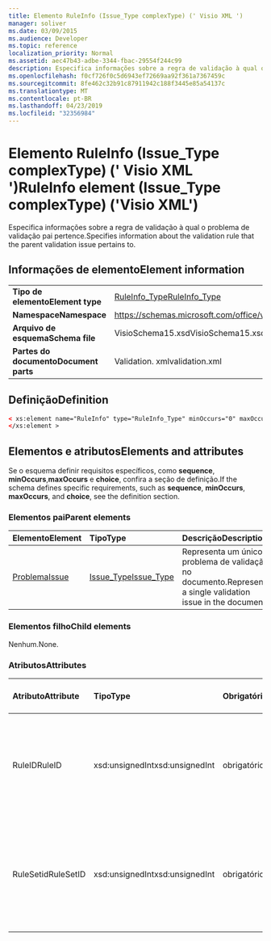 ```yaml
---
title: Elemento RuleInfo (Issue_Type complexType) (' Visio XML ')
manager: soliver
ms.date: 03/09/2015
ms.audience: Developer
ms.topic: reference
localization_priority: Normal
ms.assetid: aec47b43-adbe-3344-fbac-29554f244c99
description: Especifica informações sobre a regra de validação à qual o problema de validação pai pertence.
ms.openlocfilehash: f0cf726f0c5d6943ef72669aa92f361a7367459c
ms.sourcegitcommit: 8fe462c32b91c87911942c188f3445e85a54137c
ms.translationtype: MT
ms.contentlocale: pt-BR
ms.lasthandoff: 04/23/2019
ms.locfileid: "32356984"
---
```

# <a name="ruleinfo-element-issuetype-complextype-visio-xml"></a><span data-ttu-id="aca7f-103">Elemento RuleInfo (Issue_Type complexType) (' Visio XML ')</span><span class="sxs-lookup"><span data-stu-id="aca7f-103">RuleInfo element (Issue_Type complexType) ('Visio XML')</span></span>

<span data-ttu-id="aca7f-104">Especifica informações sobre a regra de validação à qual o problema de validação pai pertence.</span><span class="sxs-lookup"><span data-stu-id="aca7f-104">Specifies information about the validation rule that the parent validation issue pertains to.</span></span>
  
## <a name="element-information"></a><span data-ttu-id="aca7f-105">Informações de elemento</span><span class="sxs-lookup"><span data-stu-id="aca7f-105">Element information</span></span>

|||
|:-----|:-----|
|<span data-ttu-id="aca7f-106">**Tipo de elemento**</span><span class="sxs-lookup"><span data-stu-id="aca7f-106">**Element type**</span></span> <br/> |[<span data-ttu-id="aca7f-107">RuleInfo_Type</span><span class="sxs-lookup"><span data-stu-id="aca7f-107">RuleInfo_Type</span></span>](ruleinfo_type-complextypevisio-xml.md) <br/> |
|<span data-ttu-id="aca7f-108">**Namespace**</span><span class="sxs-lookup"><span data-stu-id="aca7f-108">**Namespace**</span></span> <br/> |https://schemas.microsoft.com/office/visio/2012/main  <br/> |
|<span data-ttu-id="aca7f-109">**Arquivo de esquema**</span><span class="sxs-lookup"><span data-stu-id="aca7f-109">**Schema file**</span></span> <br/> |<span data-ttu-id="aca7f-110">VisioSchema15.xsd</span><span class="sxs-lookup"><span data-stu-id="aca7f-110">VisioSchema15.xsd</span></span>  <br/> |
|<span data-ttu-id="aca7f-111">**Partes do documento**</span><span class="sxs-lookup"><span data-stu-id="aca7f-111">**Document parts**</span></span> <br/> |<span data-ttu-id="aca7f-112">Validation. xml</span><span class="sxs-lookup"><span data-stu-id="aca7f-112">validation.xml</span></span>  <br/> |
   
## <a name="definition"></a><span data-ttu-id="aca7f-113">Definição</span><span class="sxs-lookup"><span data-stu-id="aca7f-113">Definition</span></span>

```XML
< xs:element name="RuleInfo" type="RuleInfo_Type" minOccurs="0" maxOccurs="1" >
</xs:element >
```

## <a name="elements-and-attributes"></a><span data-ttu-id="aca7f-114">Elementos e atributos</span><span class="sxs-lookup"><span data-stu-id="aca7f-114">Elements and attributes</span></span>

<span data-ttu-id="aca7f-115">Se o esquema definir requisitos específicos, como **sequence**, **minOccurs**,**maxOccurs** e **choice**, confira a seção de definição.</span><span class="sxs-lookup"><span data-stu-id="aca7f-115">If the schema defines specific requirements, such as **sequence**, **minOccurs**, **maxOccurs**, and **choice**, see the definition section.</span></span> 
  
### <a name="parent-elements"></a><span data-ttu-id="aca7f-116">Elementos pai</span><span class="sxs-lookup"><span data-stu-id="aca7f-116">Parent elements</span></span>

|<span data-ttu-id="aca7f-117">**Elemento**</span><span class="sxs-lookup"><span data-stu-id="aca7f-117">**Element**</span></span>|<span data-ttu-id="aca7f-118">**Tipo**</span><span class="sxs-lookup"><span data-stu-id="aca7f-118">**Type**</span></span>|<span data-ttu-id="aca7f-119">**Descrição**</span><span class="sxs-lookup"><span data-stu-id="aca7f-119">**Description**</span></span>|
|:-----|:-----|:-----|
|[<span data-ttu-id="aca7f-120">Problema</span><span class="sxs-lookup"><span data-stu-id="aca7f-120">Issue</span></span>](issue-element-issues_type-complextypevisio-xml.md) <br/> |[<span data-ttu-id="aca7f-121">Issue_Type</span><span class="sxs-lookup"><span data-stu-id="aca7f-121">Issue_Type</span></span>](issue_type-complextypevisio-xml.md) <br/> |<span data-ttu-id="aca7f-122">Representa um único problema de validação no documento.</span><span class="sxs-lookup"><span data-stu-id="aca7f-122">Represents a single validation issue in the document.</span></span>  <br/> |
   
### <a name="child-elements"></a><span data-ttu-id="aca7f-123">Elementos filho</span><span class="sxs-lookup"><span data-stu-id="aca7f-123">Child elements</span></span>

<span data-ttu-id="aca7f-124">Nenhum.</span><span class="sxs-lookup"><span data-stu-id="aca7f-124">None.</span></span>
  
### <a name="attributes"></a><span data-ttu-id="aca7f-125">Atributos</span><span class="sxs-lookup"><span data-stu-id="aca7f-125">Attributes</span></span>

|<span data-ttu-id="aca7f-126">**Atributo**</span><span class="sxs-lookup"><span data-stu-id="aca7f-126">**Attribute**</span></span>|<span data-ttu-id="aca7f-127">**Tipo**</span><span class="sxs-lookup"><span data-stu-id="aca7f-127">**Type**</span></span>|<span data-ttu-id="aca7f-128">**Obrigatório**</span><span class="sxs-lookup"><span data-stu-id="aca7f-128">**Required**</span></span>|<span data-ttu-id="aca7f-129">**Descrição**</span><span class="sxs-lookup"><span data-stu-id="aca7f-129">**Description**</span></span>|<span data-ttu-id="aca7f-130">**Valores possíveis**</span><span class="sxs-lookup"><span data-stu-id="aca7f-130">**Possible values**</span></span>|
|:-----|:-----|:-----|:-----|:-----|
|<span data-ttu-id="aca7f-131">RuleID</span><span class="sxs-lookup"><span data-stu-id="aca7f-131">RuleID</span></span>  <br/> |<span data-ttu-id="aca7f-132">xsd:unsignedInt</span><span class="sxs-lookup"><span data-stu-id="aca7f-132">xsd:unsignedInt</span></span>  <br/> |<span data-ttu-id="aca7f-133">obrigatório</span><span class="sxs-lookup"><span data-stu-id="aca7f-133">required</span></span>  <br/> |<span data-ttu-id="aca7f-134">Especifica o identificador exclusivo da regra de validação à qual o problema pai pertence.</span><span class="sxs-lookup"><span data-stu-id="aca7f-134">Specifies the unique identifier of the validation rule that the parent issue pertains to.</span></span>  <br/> |<span data-ttu-id="aca7f-135">Valores do tipo xsd:unsignedInt.</span><span class="sxs-lookup"><span data-stu-id="aca7f-135">Values of the xsd:unsignedInt type.</span></span>  <br/> |
|<span data-ttu-id="aca7f-136">RuleSetid</span><span class="sxs-lookup"><span data-stu-id="aca7f-136">RuleSetID</span></span>  <br/> |<span data-ttu-id="aca7f-137">xsd:unsignedInt</span><span class="sxs-lookup"><span data-stu-id="aca7f-137">xsd:unsignedInt</span></span>  <br/> |<span data-ttu-id="aca7f-138">obrigatório</span><span class="sxs-lookup"><span data-stu-id="aca7f-138">required</span></span>  <br/> |<span data-ttu-id="aca7f-139">Especifica o identificador exclusivo do conjunto de regras de validação ao qual o problema pai pertence.</span><span class="sxs-lookup"><span data-stu-id="aca7f-139">Specifies the unique identifier of the validation rule set that the parent issue pertains to.</span></span>  <br/> |<span data-ttu-id="aca7f-140">Valores do tipo xsd:unsignedInt.</span><span class="sxs-lookup"><span data-stu-id="aca7f-140">Values of the xsd:unsignedInt type.</span></span>  <br/> |
   

